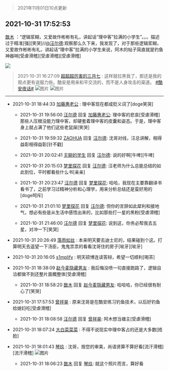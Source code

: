 > 2021年11月01日10点更新
<link rel="stylesheet" href="https://cdn.jsdelivr.net/gh/taotie6/sampleJSON@main/css/photo_show.css">
<meta name="referrer" content="no-referrer" />


 ## 2021-10-31 17:52:53 

 [㪚木](https://www.coolapk.com/feed/31101310?shareKey=M2ZkZjA3MDM5MzExNjE3ZTY4YTg~) ：“逻辑浆糊，又爱故作彬彬有礼，讲起话“理中客”拉满的小学生”。。。描述过于精准[强][笑哭]//<a class="feed-link-uname" href="/u/汪尔德">@汪尔德</a>:观察那么久下来，我发现了，对于那些逻辑浆糊，又爱故作彬彬有礼，讲起话“理中客”拉满的小学生来说，阿木的帖子简直就是钓鱼神器呐[受虐滑稽][受虐滑稽][受虐滑稽] 

<div class="album">
<img class="img-item" src="https://image.coolapk.com/feed/2019/0507/23/1081091_4586_1095@230x167.gif" />
</div>

> 2021-10-31 16:27:09 
> [超超超厉害的三月七](https://www.coolapk.com/feed/31099098?shareKey=Mjc5NDU4ZDY1NzJlNjE3ZTY4YTg~) : 这样就拉黑我了，那还是我的观点更有说服力些。酷安是用来和平交流的，而不是人身攻击的渠道。 <a class="feed-link-tag" href="/t/酷安夜话?type=0">#酷安夜话#</a> 
![图片](https://image.coolapk.com/feed/2021/1031/16/15029679_cb54be3b_8827_328@1080x5495.jpeg)
![图片](https://image.coolapk.com/feed/2021/1031/16/15029679_47155705_8827_3282@1080x2400.jpeg)

 ------- 

- 2021-10-31 18:44:33 [加藤惠老公](uid=1266680) : 理中客现在都成贬义词了[doge笑哭] 

    - 2021-10-31 19:56:00 [汪尔德](uid=1595236) 回复 [加藤惠老公](uid=1266680): 理中客的悲哀[受虐滑稽]那些人压根没能力理中客，却硬套着理中客的皮囊和姿态。于是，理中客身上就占满了他们这些老鼠屎[笑哭] 

    - 2021-10-31 19:59:32 [ZAOHUA](uid=1930793) 回复 [汪尔德](uid=1595236): 沈哥对线，汪总讲解，相得益彰相得益彰[针不戳] 

    - 2021-10-31 20:02:41 [无聊的学生](uid=3383542) 回复 [汪尔德](uid=1595236): 说的好啊[牛啤][牛啤] 

    - 2021-10-31 20:15:03 [梦里探花](uid=836750) 回复 [汪尔德](uid=1595236): 汪老师为什么总能总结的如此到位，平时都看些什么书[亲亲] 

    - 2021-10-31 20:23:47 [汪尔德](uid=1595236) 回复 [梦里探花](uid=836750): 哈哈，我现在主要靠翻译书看书了，之前学习过精神分析和心理学，用来分析总结还是蛮好用的[doge呵斥] 

    - 2021-10-31 21:01:10 [梦里探花](uid=836750) 回复 [汪尔德](uid=1595236): 但你的言辞如此犀利和接地气，想必有些是从生活中感悟出来的，比如那些打一星的黑粉[受虐滑稽] 

    - 2021-10-31 21:46:00 [汪尔德](uid=1595236) 回复 [梦里探花](uid=836750): 说到这，你务必帮我去五星，对冲一下[笑哭] 

- 2021-10-31 20:26:49 [落雨如丝](uid=171765) : 本来明天要去迪士尼的，结果碰到个这。打算明天去遥望一下汤臣，鬼鬼祟祟的看看沈哥住的房子[呲牙][呲牙] 

- 2021-10-31 20:16:05 [s1mplify](uid=1732022) : 明天硕博连读答辩，希望一切顺利[喝茶] 

- 2021-10-31 18:38:09 [赵今麦隐藏男友](uid=2973825) : 我后悔没喷一句直接跑路了，逻辑自洽都做不到还整片面概整体[受虐滑稽] 

    - 2021-10-31 18:58:20 [㪚木](uid=1081091) 回复 [赵今麦隐藏男友](uid=2973825): 哈哈哈，你已经很有耐心了[笑哭] 

- 2021-10-31 17:57:53 [曾祥昊](uid=6695078) : 原来沈哥是在酷安练习钓鱼技术，以后好钓鱼给媳妇吃[受虐滑稽] 

    - 2021-10-31 18:08:58 [汪尔德](uid=1595236) 回复 [曾祥昊](uid=6695078): 阿木想当塘主[受虐滑稽] 

- 2021-10-31 18:07:24 [大白菜菜菜](uid=2081020) : 不得不说现实中理中客占的还是大多数[捂脸] 

- 2021-10-31 18:01:43 [琴玖](uid=2151965) : 沈哥，按您的审美，尚语贤算不算好看[流汗滑稽][流汗滑稽] ![图片](https://image.coolapk.com/feed/2021/1031/18/2151965_4502_9488@828x1242.jpg)

    - 2021-10-31 18:06:23 [㪚木](uid=1081091) 回复 [琴玖](uid=2151965): 就这个照片而言，算好看 

